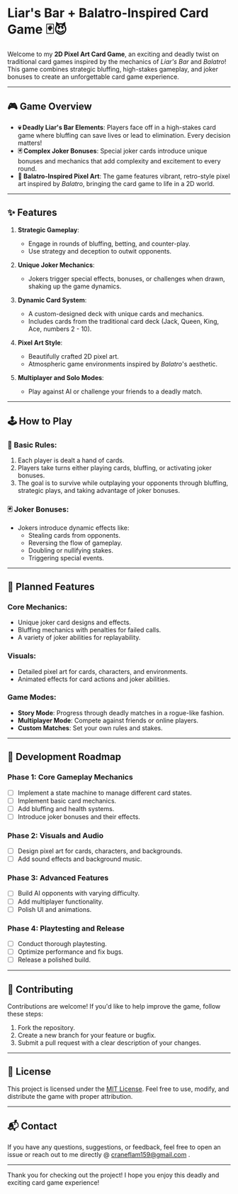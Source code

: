 # Liar's Bar + Balatro-Inspired Card Game 🃏😈

Welcome to my **2D Pixel Art Card Game**, an exciting and deadly twist on traditional card games inspired by the mechanics of *Liar's Bar* and *Balatro*! This game combines strategic bluffing, high-stakes gameplay, and joker bonuses to create an unforgettable card game experience.

---

## 🎮 **Game Overview**

- **💀 Deadly Liar's Bar Elements**: Players face off in a high-stakes card game where bluffing can save lives or lead to elimination. Every decision matters!
- **🃏 Complex Joker Bonuses**: Special joker cards introduce unique bonuses and mechanics that add complexity and excitement to every round.
- **🎨 Balatro-Inspired Pixel Art**: The game features vibrant, retro-style pixel art inspired by *Balatro*, bringing the card game to life in a 2D world.

---

## ✨ **Features**

1. **Strategic Gameplay**:
   - Engage in rounds of bluffing, betting, and counter-play.
   - Use strategy and deception to outwit opponents.

2. **Unique Joker Mechanics**:
   - Jokers trigger special effects, bonuses, or challenges when drawn, shaking up the game dynamics.

3. **Dynamic Card System**:
   - A custom-designed deck with unique cards and mechanics.
   - Includes cards from the traditional card deck (Jack, Queen, King, Ace, numbers 2 - 10).

4. **Pixel Art Style**:
   - Beautifully crafted 2D pixel art.
   - Atmospheric game environments inspired by *Balatro*'s aesthetic.

5. **Multiplayer and Solo Modes**:
   - Play against AI or challenge your friends to a deadly match.

---

## 🕹️ **How to Play**

### 🔧 Basic Rules:
1. Each player is dealt a hand of cards.
2. Players take turns either playing cards, bluffing, or activating joker bonuses.
3. The goal is to survive while outplaying your opponents through bluffing, strategic plays, and taking advantage of joker bonuses.

### 🃏 Joker Bonuses:
- Jokers introduce dynamic effects like:
  - Stealing cards from opponents.
  - Reversing the flow of gameplay.
  - Doubling or nullifying stakes.
  - Triggering special events.

---

## 🚀 **Planned Features**

### Core Mechanics:
- Unique joker card designs and effects.
- Bluffing mechanics with penalties for failed calls.
- A variety of joker abilities for replayability.

### Visuals:
- Detailed pixel art for cards, characters, and environments.
- Animated effects for card actions and joker abilities.

### Game Modes:
- **Story Mode**: Progress through deadly matches in a rogue-like fashion.
- **Multiplayer Mode**: Compete against friends or online players.
- **Custom Matches**: Set your own rules and stakes.

---

## 📅 **Development Roadmap**

### Phase 1: Core Gameplay Mechanics
- [ ] Implement a state machine to manage different card states.
- [ ] Implement basic card mechanics.
- [ ] Add bluffing and health systems.
- [ ] Introduce joker bonuses and their effects.

### Phase 2: Visuals and Audio
- [ ] Design pixel art for cards, characters, and backgrounds.
- [ ] Add sound effects and background music.

### Phase 3: Advanced Features
- [ ] Build AI opponents with varying difficulty.
- [ ] Add multiplayer functionality.
- [ ] Polish UI and animations.

### Phase 4: Playtesting and Release
- [ ] Conduct thorough playtesting.
- [ ] Optimize performance and fix bugs.
- [ ] Release a polished build.

---

## 🤝 **Contributing**

Contributions are welcome! If you'd like to help improve the game, follow these steps:

1. Fork the repository.
2. Create a new branch for your feature or bugfix.
3. Submit a pull request with a clear description of your changes.

---

## 📜 **License**

This project is licensed under the [MIT License](LICENSE). Feel free to use, modify, and distribute the game with proper attribution.

---

## 📬 **Contact**

If you have any questions, suggestions, or feedback, feel free to open an issue or reach out to me directly @ <craneflam159@gmail.com> .

---

Thank you for checking out the project! I hope you enjoy this deadly and exciting card game experience!

